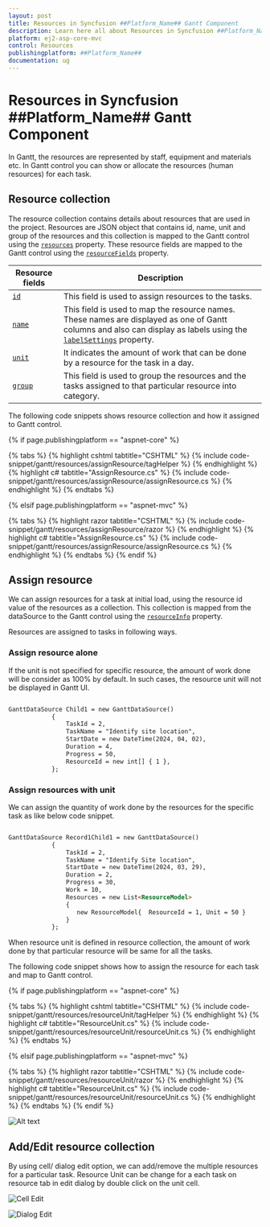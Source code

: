 ```yaml
---
layout: post
title: Resources in Syncfusion ##Platform_Name## Gantt Component
description: Learn here all about Resources in Syncfusion ##Platform_Name## Gantt component of Syncfusion Essential JS 2 and more.
platform: ej2-asp-core-mvc
control: Resources
publishingplatform: ##Platform_Name##
documentation: ug
---
```



# Resources in Syncfusion ##Platform_Name## Gantt Component

In Gantt, the resources are represented by staff, equipment and materials etc. In Gantt control you can show or allocate the resources (human resources) for each task.

## Resource collection

The resource collection contains details about resources that are used in the project. Resources are JSON object that contains id, name, unit and group of the resources and this collection is mapped to the Gantt control using the [`resources`](https://help.syncfusion.com/cr/aspnetcore-js2/Syncfusion.EJ2.Gantt.Gantt.html#Syncfusion_EJ2_Gantt_Gantt_Resources) property. These resource fields are mapped to the Gantt control using the [`resourceFields`](https://help.syncfusion.com/cr/aspnetcore-js2/Syncfusion.EJ2.Gantt.GanttResourcefields.html) property.

|Resource fields | Description|
|-----|-----|
|[`id`](https://help.syncfusion.com/cr/aspnetcore-js2/Syncfusion.EJ2.Gantt.GanttResourceFields.html#Syncfusion_EJ2_Gantt_GanttResourceFields_Id) | This field is used to assign resources to the tasks.|
|[`name`](https://help.syncfusion.com/cr/aspnetcore-js2/Syncfusion.EJ2.Gantt.GanttResourceFields.html#Syncfusion_EJ2_Gantt_GanttResourceFields_Name) | This field is used to map the resource names. These names are displayed as one of Gantt columns and also can display as labels using the [`labelSettings`](https://help.syncfusion.com/cr/aspnetcore-js2/Syncfusion.EJ2.Gantt.Gantt.html#Syncfusion_EJ2_Gantt_Gantt_LabelSettings) property.|
|[`unit`](https://help.syncfusion.com/cr/aspnetcore-js2/Syncfusion.EJ2.Gantt.GanttResourceFields.html#Syncfusion_EJ2_Gantt_GanttResourceFields_Unit) | It indicates the amount of work that can be done by a resource for the task in a day.|
|[`group`](https://help.syncfusion.com/cr/aspnetcore-js2/Syncfusion.EJ2.Gantt.GanttResourceFields.html#Syncfusion_EJ2_Gantt_GanttResourceFields_Group) | This field is used to group the resources and the tasks assigned to that particular resource into category.|

The following code snippets shows resource collection and how it assigned to Gantt control.

{% if page.publishingplatform == "aspnet-core" %}

{% tabs %}
{% highlight cshtml tabtitle="CSHTML" %}
{% include code-snippet/gantt/resources/assignResource/tagHelper %}
{% endhighlight %}
{% highlight c# tabtitle="AssignResource.cs" %}
{% include code-snippet/gantt/resources/assignResource/assignResource.cs %}
{% endhighlight %}
{% endtabs %}

{% elsif page.publishingplatform == "aspnet-mvc" %}

{% tabs %}
{% highlight razor tabtitle="CSHTML" %}
{% include code-snippet/gantt/resources/assignResource/razor %}
{% endhighlight %}
{% highlight c# tabtitle="AssignResource.cs" %}
{% include code-snippet/gantt/resources/assignResource/assignResource.cs %}
{% endhighlight %}
{% endtabs %}
{% endif %}



## Assign resource

We can assign resources for a task at initial load, using the resource id value of the resources as a collection. This collection is mapped from the dataSource to the Gantt control using the [`resourceInfo`](https://help.syncfusion.com/cr/aspnetcore-js2/Syncfusion.EJ2.Gantt.GanttTaskFieldsBuilder.html#Syncfusion_EJ2_Gantt_GanttTaskFieldsBuilder_ResourceInfo_System_String_) property.

Resources are assigned to tasks in following ways.

### Assign resource alone

If the unit is not specified for specific resource, the amount of work done will be consider as 100% by default. In such cases, the resource unit will not be displayed in Gantt UI.

```html

GanttDataSource Child1 = new GanttDataSource()
            {
                TaskId = 2,
                TaskName = "Identify site location",
                StartDate = new DateTime(2024, 04, 02),
                Duration = 4,
                Progress = 50,
                ResourceId = new int[] { 1 },
            };

```

### Assign resources with unit

We can assign the quantity of work done by the resources for the specific task as like below code snippet.

```html

GanttDataSource Record1Child1 = new GanttDataSource()
            {
                TaskId = 2,
                TaskName = "Identify Site location",
                StartDate = new DateTime(2024, 03, 29),
                Duration = 2,
                Progress = 30,
                Work = 10,
                Resources = new List<ResourceModel>
                {
                   new ResourceModel{  ResourceId = 1, Unit = 50 }
                }
            };

```

When resource unit is defined in resource collection, the amount of work done by that particular resource will be same for all the tasks.

The following code snippet shows how to assign the resource for each task and map to Gantt control.

{% if page.publishingplatform == "aspnet-core" %}

{% tabs %}
{% highlight cshtml tabtitle="CSHTML" %}
{% include code-snippet/gantt/resources/resourceUnit/tagHelper %}
{% endhighlight %}
{% highlight c# tabtitle="ResourceUnit.cs" %}
{% include code-snippet/gantt/resources/resourceUnit/resourceUnit.cs %}
{% endhighlight %}
{% endtabs %}

{% elsif page.publishingplatform == "aspnet-mvc" %}

{% tabs %}
{% highlight razor tabtitle="CSHTML" %}
{% include code-snippet/gantt/resources/resourceUnit/razor %}
{% endhighlight %}
{% highlight c# tabtitle="ResourceUnit.cs" %}
{% include code-snippet/gantt/resources/resourceUnit/resourceUnit.cs %}
{% endhighlight %}
{% endtabs %}
{% endif %}



![Alt text](images/resourceUnit.png)

## Add/Edit resource collection

By using cell/ dialog edit option, we can add/remove the multiple resources for a particular task. Resource Unit can be change for a each task on resource tab in edit dialog by double click on the unit cell.

![Cell Edit](images/cellEdit-resource.png)

![Dialog Edit](images/dialogedit-resource.png)
